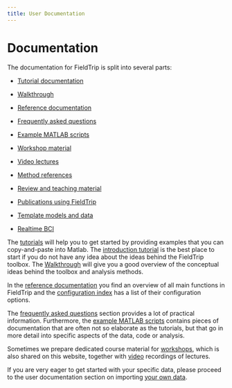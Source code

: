 ```yaml
---
title: User Documentation
---
```


# Documentation

The documentation for FieldTrip is split into several parts:

* [Tutorial documentation](/tutorial)
* [Walkthrough](/walkthrough)
* [Reference documentation](/reference)
* [Frequently asked questions](/faq)
* [Example MATLAB scripts](/example)

* [Workshop material](/workshop)
* [Video lectures](/video)

* [Method references](/references_to_implemented_methods)
* [Review and teaching material](/references_to_review_papers_and_teaching_material)
* [Publications using FieldTrip](/publications)

* [Template models and data](/template)
* [Realtime BCI](/development/realtime)

 The [tutorials](/tutorial) will help you to get started by providing examples that you can copy-and-paste into Matlab. The [introduction tutorial](/tutorial/introduction) is the best place to start if you do not have any idea about the ideas behind the FieldTrip toolbox. The [Walkthrough](/walkthrough) will give you a good overview of the conceptual ideas behind the toolbox and analysis methods.

In the [reference documentation](/reference/) you find an overview of all main functions in FieldTrip and the [configuration index](/reference/configuration) has a list of their configuration options.

The [frequently asked questions](/faq) section provides a lot of practical information. Furthermore, the [example MATLAB scripts](/example) contains pieces of documentation that are often not so elaborate as the tutorials, but that go in more detail into specific aspects of the data, code or analysis.

Sometimes we prepare dedicated course material for [workshops](/workshop), which is also shared on this website, together with [video](/video) recordings of lectures.

If you are very eager to get started with your specific data, please proceed to the user documentation section on importing [your own data](/reading_data).
